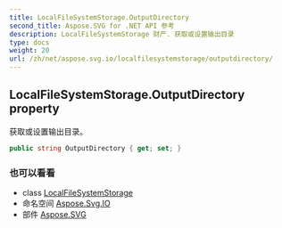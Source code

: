 ```yaml
---
title: LocalFileSystemStorage.OutputDirectory
second_title: Aspose.SVG for .NET API 参考
description: LocalFileSystemStorage 财产. 获取或设置输出目录
type: docs
weight: 20
url: /zh/net/aspose.svg.io/localfilesystemstorage/outputdirectory/
---
```

## LocalFileSystemStorage.OutputDirectory property

获取或设置输出目录。

```csharp
public string OutputDirectory { get; set; }
```

### 也可以看看

* class [LocalFileSystemStorage](../)
* 命名空间 [Aspose.Svg.IO](../../localfilesystemstorage/)
* 部件 [Aspose.SVG](../../../)



